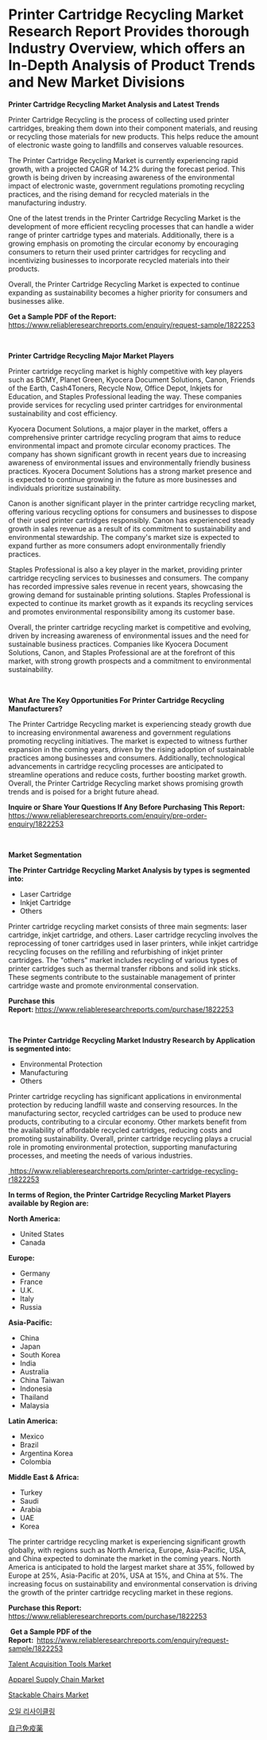 <p><h1>Printer Cartridge Recycling Market Research Report Provides thorough Industry Overview, which offers an In-Depth Analysis of Product Trends and New Market Divisions</h1></p><p><strong>Printer Cartridge Recycling Market Analysis and Latest Trends</strong></p>
<p><p>Printer Cartridge Recycling is the process of collecting used printer cartridges, breaking them down into their component materials, and reusing or recycling those materials for new products. This helps reduce the amount of electronic waste going to landfills and conserves valuable resources.</p><p>The Printer Cartridge Recycling Market is currently experiencing rapid growth, with a projected CAGR of 14.2% during the forecast period. This growth is being driven by increasing awareness of the environmental impact of electronic waste, government regulations promoting recycling practices, and the rising demand for recycled materials in the manufacturing industry. </p><p>One of the latest trends in the Printer Cartridge Recycling Market is the development of more efficient recycling processes that can handle a wider range of printer cartridge types and materials. Additionally, there is a growing emphasis on promoting the circular economy by encouraging consumers to return their used printer cartridges for recycling and incentivizing businesses to incorporate recycled materials into their products.</p><p>Overall, the Printer Cartridge Recycling Market is expected to continue expanding as sustainability becomes a higher priority for consumers and businesses alike.</p></p>
<p><strong>Get a Sample PDF of the Report:&nbsp;</strong> <a href="https://www.reliableresearchreports.com/enquiry/request-sample/1822253">https://www.reliableresearchreports.com/enquiry/request-sample/1822253</a></p>
<p>&nbsp;</p>
<p><strong>Printer Cartridge Recycling Major Market Players</strong></p>
<p><p>Printer cartridge recycling market is highly competitive with key players such as BCMY, Planet Green, Kyocera Document Solutions, Canon, Friends of the Earth, Cash4Toners, Recycle Now, Office Depot, Inkjets for Education, and Staples Professional leading the way. These companies provide services for recycling used printer cartridges for environmental sustainability and cost efficiency. </p><p>Kyocera Document Solutions, a major player in the market, offers a comprehensive printer cartridge recycling program that aims to reduce environmental impact and promote circular economy practices. The company has shown significant growth in recent years due to increasing awareness of environmental issues and environmentally friendly business practices. Kyocera Document Solutions has a strong market presence and is expected to continue growing in the future as more businesses and individuals prioritize sustainability.</p><p>Canon is another significant player in the printer cartridge recycling market, offering various recycling options for consumers and businesses to dispose of their used printer cartridges responsibly. Canon has experienced steady growth in sales revenue as a result of its commitment to sustainability and environmental stewardship. The company's market size is expected to expand further as more consumers adopt environmentally friendly practices.</p><p>Staples Professional is also a key player in the market, providing printer cartridge recycling services to businesses and consumers. The company has recorded impressive sales revenue in recent years, showcasing the growing demand for sustainable printing solutions. Staples Professional is expected to continue its market growth as it expands its recycling services and promotes environmental responsibility among its customer base.</p><p>Overall, the printer cartridge recycling market is competitive and evolving, driven by increasing awareness of environmental issues and the need for sustainable business practices. Companies like Kyocera Document Solutions, Canon, and Staples Professional are at the forefront of this market, with strong growth prospects and a commitment to environmental sustainability.</p></p>
<p>&nbsp;</p>
<p><strong>What Are The Key Opportunities For Printer Cartridge Recycling Manufacturers?</strong></p>
<p><p>The Printer Cartridge Recycling market is experiencing steady growth due to increasing environmental awareness and government regulations promoting recycling initiatives. The market is expected to witness further expansion in the coming years, driven by the rising adoption of sustainable practices among businesses and consumers. Additionally, technological advancements in cartridge recycling processes are anticipated to streamline operations and reduce costs, further boosting market growth. Overall, the Printer Cartridge Recycling market shows promising growth trends and is poised for a bright future ahead.</p></p>
<p><strong>Inquire or Share Your Questions If Any Before Purchasing This Report:</strong> <a href="https://www.reliableresearchreports.com/enquiry/pre-order-enquiry/1822253">https://www.reliableresearchreports.com/enquiry/pre-order-enquiry/1822253</a></p>
<p>&nbsp;</p>
<p><strong>Market Segmentation</strong></p>
<p><strong>The Printer Cartridge Recycling Market Analysis by types is segmented into:</strong></p>
<p><ul><li>Laser Cartridge</li><li>Inkjet Cartridge</li><li>Others</li></ul></p>
<p><p>Printer cartridge recycling market consists of three main segments: laser cartridge, inkjet cartridge, and others. Laser cartridge recycling involves the reprocessing of toner cartridges used in laser printers, while inkjet cartridge recycling focuses on the refilling and refurbishing of inkjet printer cartridges. The "others" market includes recycling of various types of printer cartridges such as thermal transfer ribbons and solid ink sticks. These segments contribute to the sustainable management of printer cartridge waste and promote environmental conservation.</p></p>
<p><strong>Purchase this Report:&nbsp;</strong><a href="https://www.reliableresearchreports.com/purchase/1822253">https://www.reliableresearchreports.com/purchase/1822253</a></p>
<p>&nbsp;</p>
<p><strong>The Printer Cartridge Recycling Market Industry Research by Application is segmented into:</strong></p>
<p><ul><li>Environmental Protection</li><li>Manufacturing</li><li>Others</li></ul></p>
<p><p>Printer cartridge recycling has significant applications in environmental protection by reducing landfill waste and conserving resources. In the manufacturing sector, recycled cartridges can be used to produce new products, contributing to a circular economy. Other markets benefit from the availability of affordable recycled cartridges, reducing costs and promoting sustainability. Overall, printer cartridge recycling plays a crucial role in promoting environmental protection, supporting manufacturing processes, and meeting the needs of various industries.</p></p>
<p><a href="https://www.reliableresearchreports.com/printer-cartridge-recycling-r1822253">&nbsp;https://www.reliableresearchreports.com/printer-cartridge-recycling-r1822253</a></p>
<p><strong>In terms of Region, the Printer Cartridge Recycling Market Players available by Region are:</strong></p>
<p>
    <p> <strong> North America: </strong>
        <ul>
            <li>United States</li>
            <li>Canada</li>
        </ul>
        </p> 
    <p> <strong> Europe: </strong>
        <ul>
            <li>Germany</li>
            <li>France</li>
            <li>U.K.</li>
            <li>Italy</li>
            <li>Russia</li>
        </ul>
        </p> 
    <p> <strong> Asia-Pacific: </strong>
        <ul>
            <li>China</li>
            <li>Japan</li>
            <li>South Korea</li>
            <li>India</li>
            <li>Australia</li>
            <li>China Taiwan</li>
            <li>Indonesia</li>
            <li>Thailand</li>
            <li>Malaysia</li>
        </ul>
        </p> 
    <p> <strong> Latin America: </strong>
        <ul>
            <li>Mexico</li>
            <li>Brazil</li>
            <li>Argentina Korea</li>
            <li>Colombia</li>
        </ul>
        </p> 
    <p> <strong> Middle East & Africa: </strong>
        <ul>
            <li>Turkey</li>
            <li>Saudi</li>
            <li>Arabia</li>
            <li>UAE</li>
            <li>Korea</li>
        </ul>
    </p>
    </p>
<p><p>The printer cartridge recycling market is experiencing significant growth globally, with regions such as North America, Europe, Asia-Pacific, USA, and China expected to dominate the market in the coming years. North America is anticipated to hold the largest market share at 35%, followed by Europe at 25%, Asia-Pacific at 20%, USA at 15%, and China at 5%. The increasing focus on sustainability and environmental conservation is driving the growth of the printer cartridge recycling market in these regions.</p></p>
<p><strong>Purchase this Report: </strong><a href="https://www.reliableresearchreports.com/purchase/1822253">https://www.reliableresearchreports.com/purchase/1822253</a></p>
<p>&nbsp;<strong>Get a Sample PDF of the Report:&nbsp;&nbsp;</strong><a href="https://www.reliableresearchreports.com/enquiry/request-sample/1822253">https://www.reliableresearchreports.com/enquiry/request-sample/1822253</a></p>
<p><strong></strong></p>
<p><p><a href="https://github.com/ashman753/Market-Research-Report-List-1/blob/main/talent-acquisition-tools-market.md">Talent Acquisition Tools Market</a></p><p><a href="https://github.com/SashaBeier2023/Market-Research-Report-List-1/blob/main/apparel-supply-chain-market.md">Apparel Supply Chain Market</a></p><p><a href="https://issuu.com/reportprime-2/docs/stackable-chairs-market-size-2030.pptx">Stackable Chairs Market</a></p><p><a href="https://medium.com/@jonatanjast1928/%EC%9C%A0%ED%99%9C%EC%9E%AC%ED%99%9C-%EC%8B%9C%EC%9E%A5-%EC%9D%B8%EC%82%AC%EC%9D%B4%ED%8A%B8-%EC%8B%9C%EC%9E%A5-%EB%8F%99%ED%96%A5-%EC%84%B1%EC%9E%A5-2024%EB%85%84%EB%B6%80%ED%84%B0-2031%EB%85%84%EA%B9%8C%EC%A7%80-%EC%98%88%EC%83%81%EB%90%A9%EB%8B%88%EB%8B%A4-27e1d632150d">오일 리사이클링</a></p><p><a href="https://medium.com/@queenlitle19361/%E8%87%AA%E5%B7%B1%E5%85%8D%E7%96%AB%E8%96%AC%E5%B8%82%E5%A0%B4%E5%B1%95%E6%9C%9B-%E6%A5%AD%E7%95%8C%E6%A6%82%E8%A6%81%E3%81%A8%E4%BA%88%E6%B8%AC-2024%E5%B9%B4%E3%81%8B%E3%82%892031%E5%B9%B4-6050ce1942d4">自己免疫薬</a></p></p>